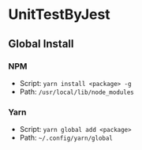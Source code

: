 # UnitTestByJest
## Global Install

### NPM
* Script: `yarn install <package> -g`
* Path: `/usr/local/lib/node_modules`

### Yarn
* Script: `yarn global add <package>`
* Path: `~/.config/yarn/global`
